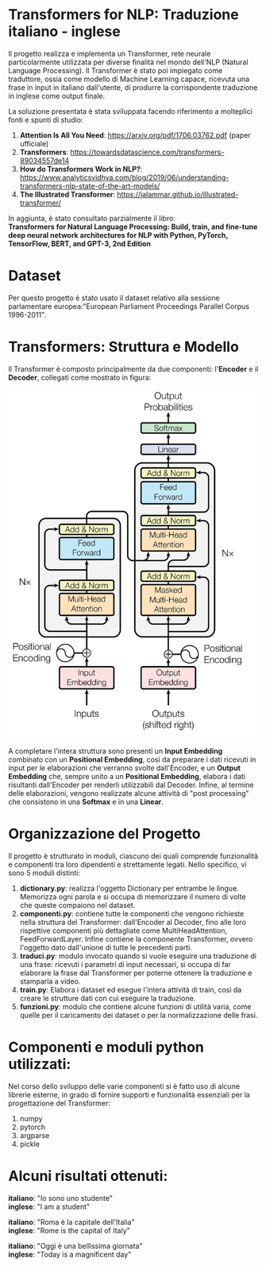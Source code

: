 # Transformers for NLP: Traduzione italiano - inglese
Il progetto realizza e implementa un Transformer, rete neurale particolarmente utilizzata per diverse finalità nel mondo dell'NLP (Natural Language Processing).
Il Transformer è stato poi impiegato come traduttore, ossia come modello di Machine Learning capace, ricevuta una frase in input in italiano dall'utente, di produrre la corrispondente traduzione in inglese come output finale.


La soluzione presentata è stata sviluppata facendo riferimento a molteplici fonti e spunti di studio: 
1) **Attention Is All You Need**: https://arxiv.org/pdf/1706.03762.pdf (paper ufficiale)
2) **Transformers**: https://towardsdatascience.com/transformers-89034557de14
3) **How do Transformers Work in NLP?**:
   https://www.analyticsvidhya.com/blog/2019/06/understanding-transformers-nlp-state-of-the-art-models/
4) **The Illustrated Transformer**: https://jalammar.github.io/illustrated-transformer/

In aggiunta, è stato consultato parzialmente il libro:  
**Transformers for Natural Language Processing: Build, train, and fine-tune deep neural network architectures for NLP with Python, PyTorch, TensorFlow, BERT, and GPT-3, 2nd Edition**  

# Dataset
Per questo progetto è stato usato il dataset relativo alla sessione parlamentare europea:"European Parliament Proceedings Parallel Corpus 1996-2011".

# Transformers: Struttura e Modello
Il Transformer è composto principalmente da due componenti: l'**Encoder** e il **Decoder**, collegati come mostrato in figura:

![](immagini/Struttura.png)

A completare l'intera struttura sono presenti un **Input Embedding** combinato con un **Positional Embedding**, così da preparare i dati ricevuti in input per le elaborazioni che verranno svolte dall'Encoder, e un **Output Embedding** che, sempre unito a un **Positional Embedding**, elabora i dati risultanti dall'Encoder per renderli utilizzabili dal Decoder.
Infine, al termine delle elaborazioni, vengono realizzate alcune attività di "post processing" che consistono in una **Softmax** e in una **Linear**.

# Organizzazione del Progetto

Il progetto è strutturato in moduli, ciascuno dei quali comprende funzionalità e componenti tra loro dipendenti e strettamente legati.
Nello specifico, vi sono 5 moduli distinti:
1) **dictionary.py**: realizza l'oggetto Dictionary per entrambe le lingue. Memorizza ogni parola e si occupa di memorizzare il numero di volte che queste compaiono nel dataset.
2) **componenti.py**: contiene tutte le componenti che vengono richieste nella struttura del Transformer: dall'Encoder al Decoder, fino alle loro rispettive componenti più dettagliate come MultiHeadAttention, FeedForwardLayer. Infine contiene la componente Transformer, ovvero l'oggetto dato dall'unione di tutte le precedenti parti.
3) **traduci.py**: modulo invocato quando si vuole eseguire una traduzione di una frase: ricevuti i parametri di input necessari, si occupa di far elaborare la frase dal Transformer per poterne ottenere la traduzione e stamparla a video.
4) **train.py**: Elabora i dataset ed esegue l'intera attività di train, così da creare le strutture dati con cui eseguire la traduzione.
5) **funzioni.py**: modulo che contiene alcune funzioni di utilità varia, come quelle per il caricamento dei dataset o per la normalizzazione delle frasi.

# Componenti e moduli python utilizzati:

Nel corso dello sviluppo delle varie componenti si è fatto uso di alcune librerie esterne, in grado di fornire supporti e funzionalità essenziali per la progettazione del Transformer:

1) numpy
2) pytorch
3) argparse
4) pickle

# Alcuni risultati ottenuti: 

**italiano**: "Io sono uno studente"  
**inglese**: "I am a student"  

**italiano**: "Roma è la capitale dell'Italia"  
**inglese**: "Rome is the capital of Italy"

**italiano**: "Oggi è una bellissima giornata"  
**inglese**: "Today is a magnificent day"  